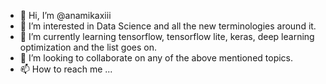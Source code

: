 - 👋 Hi, I’m @anamikaxiii
- 👀 I’m interested in Data Science and all the new terminologies around it.
- 🌱 I’m currently learning tensorflow, tensorflow lite, keras, deep learning optimization and the list goes on.
- 💞️ I’m looking to collaborate on any of the above mentioned topics.
- 📫 How to reach me ...

<!---
anamikaxiii/anamikaxiii is a ✨ special ✨ repository because its `README.md` (this file) appears on your GitHub profile.
You can click the Preview link to take a look at your changes.
--->
